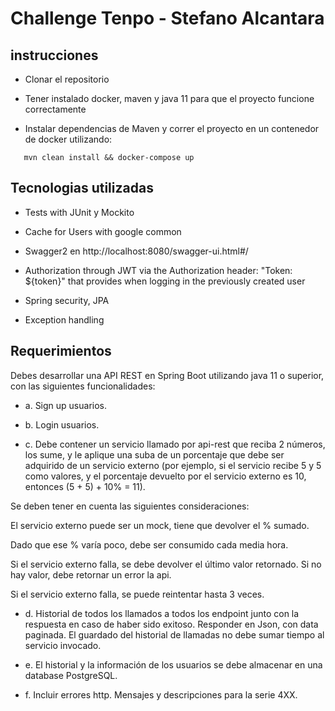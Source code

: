 # Challenge Tenpo - Stefano Alcantara

## instrucciones


   - Clonar el repositorio
   
   - Tener instalado docker, maven y java 11 para que el proyecto funcione correctamente
  
   - Instalar dependencias de Maven y correr el proyecto en un contenedor de docker utilizando:
   
```
   mvn clean install && docker-compose up
```

## Tecnologias utilizadas
   
   - Tests with JUnit y Mockito
   
   - Cache for Users with google common
   
   - Swagger2 en http://localhost:8080/swagger-ui.html#/
   
   - Authorization through JWT via the Authorization header: "Token: ${token}" that provides when logging in the previously created user
   
   - Spring security, JPA
   
   - Exception handling

##  Requerimientos

Debes desarrollar una API REST en Spring Boot utilizando java 11 o superior, con las siguientes funcionalidades:

   - a. Sign up usuarios.
    
   - b. Login usuarios.
   
   - c. Debe contener un servicio llamado por api-rest que reciba 2 números, los sume, y le aplique una suba de un porcentaje que debe ser adquirido de un servicio  externo (por ejemplo, si el servicio recibe 5 y 5 como valores, y el porcentaje devuelto por el servicio externo es 10, entonces (5 + 5) + 10% = 11).
   
Se deben tener en cuenta las siguientes consideraciones:

El servicio externo puede ser un mock, tiene que devolver el % sumado.

Dado que ese % varía poco, debe ser consumido cada media hora.

Si el servicio externo falla, se debe devolver el último valor retornado. Si no hay valor, debe retornar un error la api.

Si el servicio externo falla, se puede reintentar hasta 3 veces.

   - d. Historial de todos los llamados a todos los endpoint junto con la respuesta en caso de haber sido exitoso. Responder en Json, con data paginada. El guardado del historial de llamadas no debe sumar tiempo al servicio invocado.
   
   - e. El historial y la información de los usuarios se debe almacenar en una database PostgreSQL.
   
   - f. Incluir errores http. Mensajes y descripciones para la serie 4XX.
